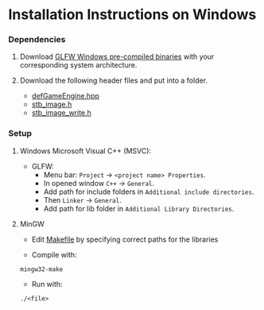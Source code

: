 # Installation Instructions on Windows
### Dependencies

1. Download [GLFW Windows pre-compiled binaries](https://www.glfw.org/download.html) with your corresponding system architecture.

2. Download the following header files and put into a folder.
    - [defGameEngine.hpp](https://raw.githubusercontent.com/defini7/defGameEngine/master/defGameEngine.hpp)
    - [stb_image.h](https://github.com/nothings/stb/blob/master/stb_image.h)
    - [stb_image_write.h](https://github.com/nothings/stb/blob/master/stb_image_write.h)

### Setup

1. Windows Microsoft Visual C++ (MSVC):

    - GLFW:
        - Menu bar: `Project` -> `<project name> Properties`.
        - In opened window `C++` -> `General`.
        - Add path for include folders in `Additional include directories`.
        - Then `Linker` -> `General`.
        - Add path for lib folder in `Additional Library Directories`.
    
2. MinGW

    - Edit [Makefile](https://github.com/defini7/defGameEngine/blob/master/Build/Scripts/Windows/Makefile) by specifying correct paths for the libraries

    - Compile with:
    ```console
    mingw32-make
    ```

    - Run with:
    ```console
    ./<file>
    ```
